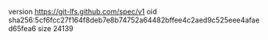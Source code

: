 version https://git-lfs.github.com/spec/v1
oid sha256:5cf6fcc27f164f8deb7e8b74752a64482bffee4c2aed9c525eee4afaed65fea6
size 24139
